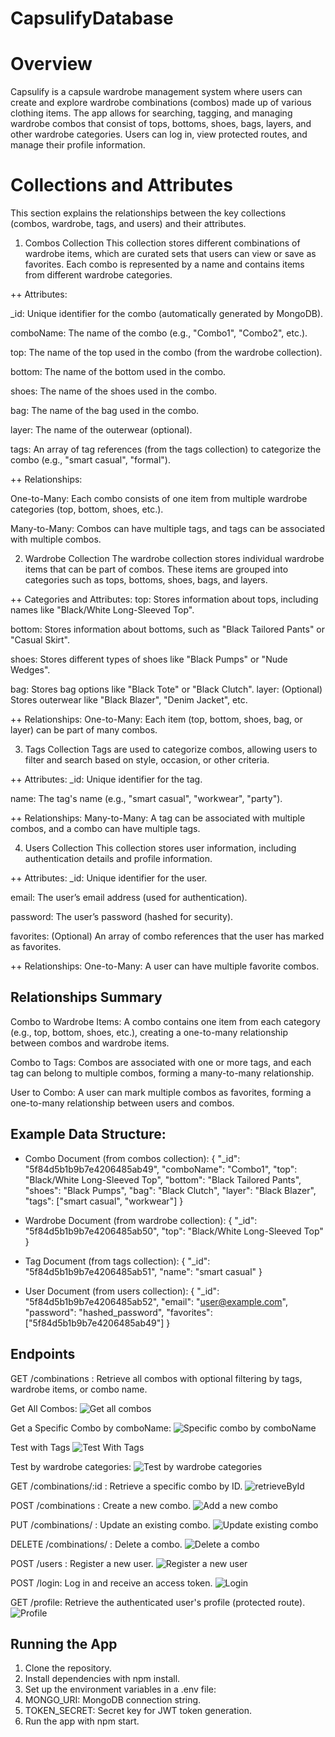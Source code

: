 # CapsulifyDatabase

# Overview
Capsulify is a capsule wardrobe management system where users can create and explore wardrobe combinations (combos) made up of various clothing items. The app allows for searching, tagging, and managing wardrobe combos that consist of tops, bottoms, shoes, bags, layers, and other wardrobe categories. Users can log in, view protected routes, and manage their profile information.

# Collections and Attributes
This section explains the relationships between the key collections (combos, wardrobe, tags, and users) and their attributes.

1. Combos Collection
This collection stores different combinations of wardrobe items, which are curated sets that users can view or save as favorites. Each combo is represented by a name and contains items from different wardrobe categories.

++ Attributes:

_id: Unique identifier for the combo (automatically generated by MongoDB).

comboName: The name of the combo (e.g., "Combo1", "Combo2", etc.).

top: The name of the top used in the combo (from the wardrobe collection).

bottom: The name of the bottom used in the combo.

shoes: The name of the shoes used in the combo.

bag: The name of the bag used in the combo.

layer: The name of the outerwear (optional).

tags: An array of tag references (from the tags collection) to categorize the combo (e.g., "smart casual", "formal").

++ Relationships:

One-to-Many: Each combo consists of one item from multiple wardrobe categories (top, bottom, shoes, etc.).

Many-to-Many: Combos can have multiple tags, and tags can be associated with multiple combos.

2. Wardrobe Collection
The wardrobe collection stores individual wardrobe items that can be part of combos. These items are grouped into categories such as tops, bottoms, shoes, bags, and layers.

++ Categories and Attributes:
top: Stores information about tops, including names like "Black/White Long-Sleeved Top".

bottom: Stores information about bottoms, such as "Black Tailored Pants" or "Casual Skirt".

shoes: Stores different types of shoes like "Black Pumps" or "Nude Wedges".

bag: Stores bag options like "Black Tote" or "Black Clutch".
layer: (Optional) Stores outerwear like "Black Blazer", "Denim Jacket", etc.

++ Relationships:
One-to-Many: Each item (top, bottom, shoes, bag, or layer) can be part of many combos.

3. Tags Collection
Tags are used to categorize combos, allowing users to filter and search based on style, occasion, or other criteria.

++ Attributes:
_id: Unique identifier for the tag.

name: The tag's name (e.g., "smart casual", "workwear", "party").

++ Relationships:
Many-to-Many: A tag can be associated with multiple combos, and a combo can have multiple tags.

4. Users Collection
This collection stores user information, including authentication details and profile information.

++ Attributes:
_id: Unique identifier for the user.

email: The user’s email address (used for authentication).

password: The user’s password (hashed for security).

favorites: (Optional) An array of combo references that the user has marked as favorites.

++ Relationships:
One-to-Many: A user can have multiple favorite combos.

## Relationships Summary
Combo to Wardrobe Items: A combo contains one item from each category (e.g., top, bottom, shoes, etc.), creating a one-to-many relationship between combos and wardrobe items.

Combo to Tags: Combos are associated with one or more tags, and each tag can belong to multiple combos, forming a many-to-many relationship.

User to Combo: A user can mark multiple combos as favorites, forming a one-to-many relationship between users and combos.

## Example Data Structure:
* Combo Document (from combos collection):
{
    "_id": "5f84d5b1b9b7e4206485ab49",
    "comboName": "Combo1",
    "top": "Black/White Long-Sleeved Top",
    "bottom": "Black Tailored Pants",
    "shoes": "Black Pumps",
    "bag": "Black Clutch",
    "layer": "Black Blazer",
    "tags": ["smart casual", "workwear"]
}


* Wardrobe Document (from wardrobe collection):
{
    "_id": "5f84d5b1b9b7e4206485ab50",
    "top": "Black/White Long-Sleeved Top"
}

* Tag Document (from tags collection):
{
    "_id": "5f84d5b1b9b7e4206485ab51",
    "name": "smart casual"
}

* User Document (from users collection):
{
    "_id": "5f84d5b1b9b7e4206485ab52",
    "email": "user@example.com",
    "password": "hashed_password",
    "favorites": ["5f84d5b1b9b7e4206485ab49"]
}

## Endpoints
GET /combinations
: Retrieve all combos with optional filtering by tags, wardrobe items, or combo name.

Get All Combos:
![Get all combos](images/Screenshot%202024-10-09%20at%2011.48.21%20AM.png)

Get a Specific Combo by comboName:
![Specific combo by comboName](images/Screenshot_2024-10-09_at_11.39.06_AM.png)

Test with Tags
![Test With Tags](images/Screenshot%202024-10-09%20at%201.05.23%20PM.png)

Test by wardrobe categories:
![Test by wardrobe categories](file:///Users/fatimahayuni/Desktop/CapsulifyDB/images/Screenshot%202024-10-09%20at%201.18.30%20PM.png)


GET /combinations/:id
: Retrieve a specific combo by ID.
![retrieveById](file:///Users/fatimahayuni/Desktop/CapsulifyDB/images/Screenshot%202024-10-09%20at%201.23.55%20PM.png)

POST /combinations
: Create a new combo.
![Add a new combo](images/Screenshot%202024-10-09%20at%201.48.19%20PM.png)

PUT /combinations/
: Update an existing combo.
![Update existing combo](images/Screenshot%202024-10-09%20at%201.51.26%20PM.png)

DELETE /combinations/
: Delete a combo.
![Delete a combo](images/Screenshot%202024-10-09%20at%201.52.58%20PM.png)

POST /users
: Register a new user.
![Register a new user](images/Screenshot%202024-10-09%20at%201.55.56%20PM.png)

POST /login: Log in and receive an access token.
![Login](images/Screenshot%202024-10-09%20at%202.07.50%20PM.png)


GET /profile: Retrieve the authenticated user's profile (protected route).
![Profile](images/Screenshot%202024-10-09%20at%203.49.36%20PM.png)


## Running the App
1. Clone the repository.
2. Install dependencies with npm install.
3. Set up the environment variables in a .env file:
4. MONGO_URI: MongoDB connection string.
5. TOKEN_SECRET: Secret key for JWT token generation.
6. Run the app with npm start.